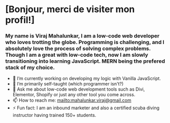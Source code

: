 <h1 color="red";>[Bonjour, merci de visiter mon profil!]</h1>

<h3>My name is Viraj Mahalunkar, I am a low-code web developer who loves trotting the globe. Programming is challenging, and I absolutely love the process of solving complex problems. Though I am a great with low-code tech, now I am slowly transitioning into learning JavaScript. MERN being the prefered stack of my choice.</h3> 

- 🔭 I’m currently working on developing my logic with Vanilla JavaScript.
- 🌱 I’m primarily self-taught (which programmer isn't?)
- 💬 Ask me about low-code web development tools such as Divi, Elementor, Shopify or just any other tool you come across.
- 📫 How to reach me: <mailto:mahalunkar.viraj@gmail.com>
- ⚡ Fun fact: I am an inbound marketer and also a certified scuba diving instructor having trained 150+ students.

<code><a href="#" class="fa fa-facebook"></a>
<a href="#" class="fa fa-twitter"></a></code>
